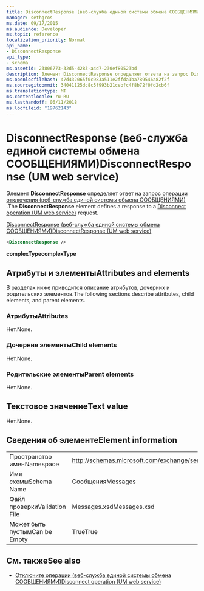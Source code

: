 ```yaml
---
title: DisconnectResponse (веб-служба единой системы обмена СООБЩЕНИЯМИ)
manager: sethgros
ms.date: 09/17/2015
ms.audience: Developer
ms.topic: reference
localization_priority: Normal
api_name:
- DisconnectResponse
api_type:
- schema
ms.assetid: 23806773-32d5-4283-a4d7-230ef80523bd
description: Элемент DisconnectResponse определяет ответа на запрос Disconnect операции (веб-служба единой системы обмена СООБЩЕНИЯМИ).
ms.openlocfilehash: 47d432065f0c983a511e2ffda1ba789546a82f2f
ms.sourcegitcommit: 34041125dc8c5f993b21cebfc4f8b72f0fd2cb6f
ms.translationtype: MT
ms.contentlocale: ru-RU
ms.lasthandoff: 06/11/2018
ms.locfileid: "19762143"
---
```

# <a name="disconnectresponse-um-web-service"></a><span data-ttu-id="e67ed-103">DisconnectResponse (веб-служба единой системы обмена СООБЩЕНИЯМИ)</span><span class="sxs-lookup"><span data-stu-id="e67ed-103">DisconnectResponse (UM web service)</span></span>

<span data-ttu-id="e67ed-104">Элемент **DisconnectResponse** определяет ответ на запрос [операции отключения (веб-служба единой системы обмена СООБЩЕНИЯМИ)](disconnect-operation-um-web-service.md) .</span><span class="sxs-lookup"><span data-stu-id="e67ed-104">The **DisconnectResponse** element defines a response to a [Disconnect operation (UM web service)](disconnect-operation-um-web-service.md) request.</span></span> 
  
[<span data-ttu-id="e67ed-105">DisconnectResponse (веб-служба единой системы обмена СООБЩЕНИЯМИ)</span><span class="sxs-lookup"><span data-stu-id="e67ed-105">DisconnectResponse (UM web service)</span></span>](disconnectresponse-um-web-service.md)
  
```xml
<DisconnectResponse />
```

 <span data-ttu-id="e67ed-106">**complexType**</span><span class="sxs-lookup"><span data-stu-id="e67ed-106">**complexType**</span></span>
## <a name="attributes-and-elements"></a><span data-ttu-id="e67ed-107">Атрибуты и элементы</span><span class="sxs-lookup"><span data-stu-id="e67ed-107">Attributes and elements</span></span>

<span data-ttu-id="e67ed-108">В разделах ниже приводится описание атрибутов, дочерних и родительских элементов.</span><span class="sxs-lookup"><span data-stu-id="e67ed-108">The following sections describe attributes, child elements, and parent elements.</span></span>
  
### <a name="attributes"></a><span data-ttu-id="e67ed-109">Атрибуты</span><span class="sxs-lookup"><span data-stu-id="e67ed-109">Attributes</span></span>

<span data-ttu-id="e67ed-110">Нет.</span><span class="sxs-lookup"><span data-stu-id="e67ed-110">None.</span></span>
  
### <a name="child-elements"></a><span data-ttu-id="e67ed-111">Дочерние элементы</span><span class="sxs-lookup"><span data-stu-id="e67ed-111">Child elements</span></span>

<span data-ttu-id="e67ed-112">Нет.</span><span class="sxs-lookup"><span data-stu-id="e67ed-112">None.</span></span>
  
### <a name="parent-elements"></a><span data-ttu-id="e67ed-113">Родительские элементы</span><span class="sxs-lookup"><span data-stu-id="e67ed-113">Parent elements</span></span>

<span data-ttu-id="e67ed-114">Нет.</span><span class="sxs-lookup"><span data-stu-id="e67ed-114">None.</span></span>
  
## <a name="text-value"></a><span data-ttu-id="e67ed-115">Текстовое значение</span><span class="sxs-lookup"><span data-stu-id="e67ed-115">Text value</span></span>

<span data-ttu-id="e67ed-116">Нет.</span><span class="sxs-lookup"><span data-stu-id="e67ed-116">None.</span></span>
  
## <a name="element-information"></a><span data-ttu-id="e67ed-117">Сведения об элементе</span><span class="sxs-lookup"><span data-stu-id="e67ed-117">Element information</span></span>

|||
|:-----|:-----|
|<span data-ttu-id="e67ed-118">Пространство имен</span><span class="sxs-lookup"><span data-stu-id="e67ed-118">Namespace</span></span>  <br/> |http://schemas.microsoft.com/exchange/services/2006/messages  <br/> |
|<span data-ttu-id="e67ed-119">Имя схемы</span><span class="sxs-lookup"><span data-stu-id="e67ed-119">Schema Name</span></span>  <br/> |<span data-ttu-id="e67ed-120">Сообщения</span><span class="sxs-lookup"><span data-stu-id="e67ed-120">Messages</span></span>  <br/> |
|<span data-ttu-id="e67ed-121">Файл проверки</span><span class="sxs-lookup"><span data-stu-id="e67ed-121">Validation File</span></span>  <br/> |<span data-ttu-id="e67ed-122">Messages.xsd</span><span class="sxs-lookup"><span data-stu-id="e67ed-122">Messages.xsd</span></span>  <br/> |
|<span data-ttu-id="e67ed-123">Может быть пустым</span><span class="sxs-lookup"><span data-stu-id="e67ed-123">Can be Empty</span></span>  <br/> |<span data-ttu-id="e67ed-124">True</span><span class="sxs-lookup"><span data-stu-id="e67ed-124">True</span></span>  <br/> |
   
## <a name="see-also"></a><span data-ttu-id="e67ed-125">См. также</span><span class="sxs-lookup"><span data-stu-id="e67ed-125">See also</span></span>

- [<span data-ttu-id="e67ed-126">Отключите операции (веб-служба единой системы обмена СООБЩЕНИЯМИ)</span><span class="sxs-lookup"><span data-stu-id="e67ed-126">Disconnect operation (UM web service)</span></span>](disconnect-operation-um-web-service.md)


